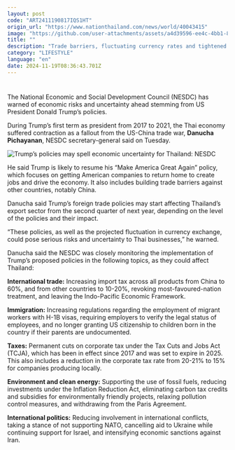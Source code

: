 ```yaml
---
layout: post
code: "ART2411190817IQS1HT"
origin_url: "https://www.nationthailand.com/news/world/40043415"
image: "https://github.com/user-attachments/assets/a4d39596-ee4c-4bb1-8dd1-77daffff8d14"
title: ""
description: "Trade barriers, fluctuating currency rates and tightened immigration policies could impact Thailand’s export sector and the broader economy, says the council"
category: "LIFESTYLE"
language: "en"
date: 2024-11-19T08:36:43.701Z
---
```


# 









The National Economic and Social Development Council (NESDC) has warned of economic risks and uncertainty ahead stemming from US President Donald Trump’s policies.

During Trump’s first term as president from 2017 to 2021, the Thai economy suffered contraction as a fallout from the US-China trade war, **Danucha Pichayanan**, NESDC secretary-general said on Tuesday.

  ![Trump’s policies may spell economic uncertainty for Thailand: NESDC](https://github.com/user-attachments/assets/e34b407f-a6e6-47af-8c99-7625c67573af)

He said Trump is likely to resume his “Make America Great Again” policy, which focuses on getting American companies to return home to create jobs and drive the economy. It also includes building trade barriers against other countries, notably China.

Danucha said Trump’s foreign trade policies may start affecting Thailand’s export sector from the second quarter of next year, depending on the level of the policies and their impact.

“These policies, as well as the projected fluctuation in currency exchange, could pose serious risks and uncertainty to Thai businesses,” he warned.

Danucha said the NESDC was closely monitoring the implementation of Trump’s proposed policies in the following topics, as they could affect Thailand:

**International trade:** Increasing import tax across all products from China to 60%, and from other countries to 10-20%, revoking most-favoured-nation treatment, and leaving the Indo-Pacific Economic Framework.

**Immigration:** Increasing regulations regarding the employment of migrant workers with H-1B visas, requiring employers to verify the legal status of employees, and no longer granting US citizenship to children born in the country if their parents are undocumented.

**Taxes:** Permanent cuts on corporate tax under the Tax Cuts and Jobs Act (TCJA), which has been in effect since 2017 and was set to expire in 2025. This also includes a reduction in the corporate tax rate from 20-21% to 15% for companies producing locally.

**Environment and clean energy:** Supporting the use of fossil fuels, reducing investments under the Inflation Reduction Act, eliminating carbon tax credits and subsidies for environmentally friendly projects, relaxing pollution control measures, and withdrawing from the Paris Agreement.

**International politics:** Reducing involvement in international conflicts, taking a stance of not supporting NATO, cancelling aid to Ukraine while continuing support for Israel, and intensifying economic sanctions against Iran.